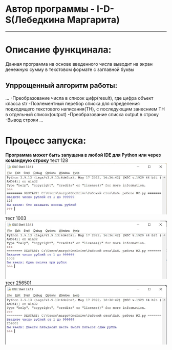 # Автор программы - **I-D-S**(__Лебедкина Маргарита__)
____
# Описание функцинала:
Данная программа на основе введенного числа выводит на экран денежную сумму в текстовом формате с заглавной буквы
## Упррощенный алгоритм работы:
...
-Преобразование числа в список цифр(result), где цифра объект класса str
-Поэлементный перебор списка для определения подходящего текстового написания(ТН), с последующим занеснием ТН в отдельный список(output)
-Преобразование списка output в строку
-Вывод строки
...
# Процесс запуска:
**Программа может быть запущена в любой IDE для Python или через командную строку**
тест 128
![Иллюстрация к проекту](https://github.com/mldreamh/-/blob/main/128.jpg)
тест 1003
![Иллюстрация к проекту](https://github.com/mldreamh/-/blob/main/1003.jpg)
тест 256501
![Иллюстрация к проекту](https://github.com/mldreamh/-/blob/main/256501.jpg)
